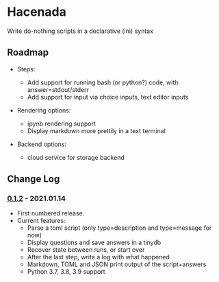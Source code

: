 # Hacenada

Write do-nothing scripts in a declarative (ini) syntax


## Roadmap

- Steps:
  - Add support for running bash (or python?) code, with answer=stdout/stderr
  - Add support for input via choice inputs, text editor inputs

- Rendering options:
  - ipynb rendering support
  - Display markdown more prettily in a text terminal

- Backend options:
  - cloud service for storage backend


## Change Log

### [0.1.2] - 2021.01.14
  - First numbered release.
  - Current features:
    - Parse a toml script (only type=description and type=message for now)
    - Display questions and save answers in a tinydb
    - Recover state between runs, or start over
    - After the last step, write a log with what happened
    - Markdown, TOML and JSON print output of the script+answers
    - Python 3.7, 3.8, 3.9 support

[0.1.2]: https://github.com/corydodt/Codado/tree/v0.1.2
